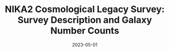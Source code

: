 ---
title: "NIKA2 Cosmological Legacy Survey: Survey Description and Galaxy Number Counts"
collection: "publications"
category: "co_papers"
permalink: /publications/2023arXiv230507054B
date: 2023-05-01
venue: "arXiv e-prints"
citation: "Bing, L., Béthermin, M., Lagache, G., et al. (2023), arXiv e-prints, arXiv:2305.07054."
---